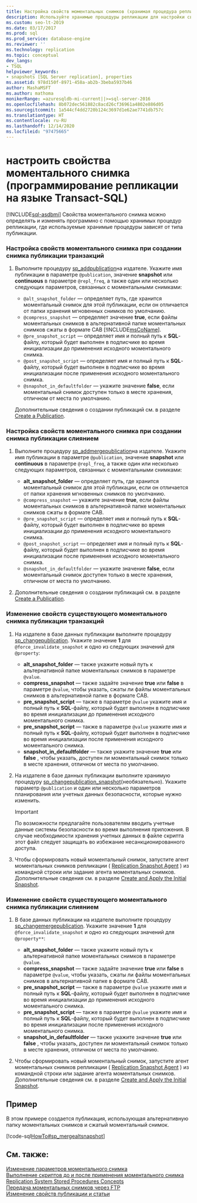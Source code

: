 ```yaml
---
title: Настройка свойств моментальных снимков (хранимая процедура репликации)
description: Используйте хранимые процедуры репликации для настройки свойств моментального снимка для моментальных снимков или публикаций транзакций.
ms.custom: seo-lt-2019
ms.date: 03/17/2017
ms.prod: sql
ms.prod_service: database-engine
ms.reviewer: ''
ms.technology: replication
ms.topic: conceptual
dev_langs:
- TSQL
helpviewer_keywords:
- snapshots [SQL Server replication], properties
ms.assetid: 978d150f-8971-458a-ab2b-3beba5937b46
author: MashaMSFT
ms.author: mathoma
monikerRange: =azuresqldb-mi-current||>=sql-server-2016
ms.openlocfilehash: 8b072dec561882c8acd26cf36961a4802e886d05
ms.sourcegitcommit: 1a544cf4dd2720b124c3697d1e62ae7741db757c
ms.translationtype: HT
ms.contentlocale: ru-RU
ms.lasthandoff: 12/14/2020
ms.locfileid: "97475665"
---
```

# <a name="configure-snapshot-properties-replication-transact-sql-programming"></a>настроить свойства моментального снимка (программирование репликации на языке Transact-SQL)
[!INCLUDE[sql-asdbmi](../../../includes/applies-to-version/sql-asdbmi.md)]
  Свойства моментального снимка можно определять и изменять программно с помощью хранимых процедур репликации, где используемые хранимые процедуры зависят от типа публикации.  
  
### <a name="to-configure-snapshot-properties-when-creating-a-snapshot-or-transactional-publication"></a>Настройка свойств моментального снимка при создании снимка публикации транзакций  
  
1.  Выполните процедуру [sp_addpublication](../../../relational-databases/system-stored-procedures/sp-addpublication-transact-sql.md)на издателе. Укажите имя публикации в параметре `@publication`, значение **snapshot** или **continuous** в параметре `@repl_freq`, а также один или несколько следующих параметров, связанных с моментальными снимками:  
  
    -   `@alt_snapshot_folder` — определяет путь, где хранится моментальный снимок для этой публикации, если он отличается от папки хранения мгновенных снимков по умолчанию.    
    -   `@compress_snapshot` — определяет значение **true**, если файлы моментальных снимков в альтернативной папке моментальных снимков сжаты в формате CAB [!INCLUDE[msCoName](../../../includes/msconame-md.md)].    
    -   `@pre_snapshot_script` — определяет имя и полный путь к **SQL**-файлу, который будет выполнен в подписчике во время инициализации до применения исходного моментального снимка.    
    -   `@post_snapshot_script` — определяет имя и полный путь к **SQL**-файлу, который будет выполнен в подписчике во время инициализации после применения исходного моментального снимка.    
    -   `@snapshot_in_defaultfolder` — укажите значение **false**, если моментальный снимок доступен только в месте хранения, отличном от места по умолчанию.  
  
     Дополнительные сведения о создании публикаций см. в разделе [Create a Publication](../../../relational-databases/replication/publish/create-a-publication.md).  
  
### <a name="to-configure-snapshot-properties-when-creating-a-merge-publication"></a>Настройка свойств моментального снимка при создании снимка публикации слиянием  
  
1.  Выполните процедуру [sp_addmergepublication](../../../relational-databases/system-stored-procedures/sp-addmergepublication-transact-sql.md)на издателе. Укажите имя публикации в параметре `@publication`, значение **snapshot** или **continuous** в параметре `@repl_freq`, а также один или несколько следующих параметров, связанных с моментальными снимками:  
  
    -   **alt_snapshot_folder** — определяет путь, где хранится моментальный снимок для этой публикации, если он отличается от папки хранения мгновенных снимков по умолчанию.    
    -   `@compress_snapshot` — укажите значение **true**, если файлы моментальных снимков в альтернативной папке моментальных снимков сжаты в формате CAB.   
    -   `@pre_snapshot_script` — определяет имя и полный путь к **SQL**-файлу, который будет выполнен в подписчике во время инициализации до применения исходного моментального снимка.    
    -   `@post_snapshot_script` — определяет имя и полный путь к **SQL**-файлу, который будет выполнен в подписчике во время инициализации после применения исходного моментального снимка.    
    -   `@snapshot_in_defaultfolder` — укажите значение **false**, если моментальный снимок доступен только в месте хранения, отличном от места по умолчанию.  
  
2.  Дополнительные сведения о создании публикаций см. в разделе [Create a Publication](../../../relational-databases/replication/publish/create-a-publication.md).  
  
### <a name="to-modify-snapshot-properties-of-an-existing-snapshot-or-transactional-publication"></a>Изменение свойств существующего моментального снимка публикации транзакций  
  
1.  На издателе в базе данных публикации выполните процедуру [sp_changepublication](../../../relational-databases/system-stored-procedures/sp-changepublication-transact-sql.md). Укажите значение **1** для `@force_invalidate_snapshot` и одно из следующих значений для `@property`:  
  
    -   **alt_snapshot_folder** — также укажите новый путь к альтернативной папке моментальных снимков в параметре `@value`.    
    -   **compress_snapshot** — также задайте значение **true** или **false** в параметре `@value`, чтобы указать, сжаты ли файлы моментальных снимков в альтернативной папке в формате CAB.    
    -   **pre_snapshot_script** — также в параметре `@value` укажите имя и полный путь к **SQL**-файлу, который будет выполнен в подписчике во время инициализации до применения исходного моментального снимка.    
    -   **pre_snapshot_script** — также в параметре `@value` укажите имя и полный путь к **SQL**-файлу, который будет выполнен в подписчике во время инициализации после применения исходного моментального снимка.    
    -   **snapshot_in_defaultfolder** — также укажите значение **true** или **false** , чтобы указать, доступен ли моментальный снимок только в месте хранения, отличном от места по умолчанию.  
  
2.  На издателе в базе данных публикации выполните хранимую процедуру [sp_changepublication_snapshot](../../../relational-databases/system-stored-procedures/sp-changepublication-snapshot-transact-sql.md)(необязательно). Укажите параметр `@publication` и один или несколько параметров планирования или учетных данных безопасности, которые нужно изменить.  
  
    > [!IMPORTANT]  
    >  По возможности предлагайте пользователям вводить учетные данные системы безопасности во время выполнения приложения. В случае необходимости хранения учетных данных в файле скрипта этот файл следует защищать во избежание несанкционированного доступа.  
  
3.  Чтобы сформировать новый моментальный снимок, запустите агент моментальных снимков репликации ( [Replication Snapshot Agent](../../../relational-databases/replication/agents/replication-snapshot-agent.md) ) из командной строки или задание агента моментальных снимков. Дополнительные сведения см. в разделе [Create and Apply the Initial Snapshot](../../../relational-databases/replication/create-and-apply-the-initial-snapshot.md).  
  
### <a name="to-modify-snapshot-properties-of-an-existing-merge-publication"></a>Изменение свойств существующего моментального снимка публикации слиянием  
  
1.  В базе данных публикации на издателе выполните процедуру [sp_changemergepublication](../../../relational-databases/system-stored-procedures/sp-changemergepublication-transact-sql.md). Укажите значение **1** для `@force_invalidate_snapshot` и одно из следующих значений для `@property**`:  
  
    -   **alt_snapshot_folder** — также укажите новый путь к альтернативной папке моментальных снимков в параметре `@value`.    
    -   **compress_snapshot** — также задайте значение **true** или **false** в параметре `@value`, чтобы указать, сжаты ли файлы моментальных снимков в альтернативной папке в формате CAB.    
    -   **pre_snapshot_script** — также в параметре `@value` укажите имя и полный путь к **SQL**-файлу, который будет выполнен в подписчике во время инициализации до применения исходного моментального снимка.    
    -   **pre_snapshot_script** — также в параметре `@value` укажите имя и полный путь к **SQL**-файлу, который будет выполнен в подписчике во время инициализации после применения исходного моментального снимка.    
    -   **snapshot_in_defaultfolder** — также укажите значение **true** или **false** , чтобы указать, доступен ли моментальный снимок только в месте хранения, отличном от места по умолчанию.  
  
2.  Чтобы сформировать новый моментальный снимок, запустите агент моментальных снимков репликации ( [Replication Snapshot Agent](../../../relational-databases/replication/agents/replication-snapshot-agent.md) ) из командной строки или задание агента моментальных снимков. Дополнительные сведения см. в разделе [Create and Apply the Initial Snapshot](../../../relational-databases/replication/create-and-apply-the-initial-snapshot.md).  
  
## <a name="example"></a>Пример  
 В этом примере создается публикация, использующая альтернативную папку моментальных снимков и сжатый моментальный снимок.  
  
 [!code-sql[HowTo#sp_mergealtsnapshot](../../../relational-databases/replication/codesnippet/tsql/configure-snapshot-prope_1.sql)]  
  
## <a name="see-also"></a>См. также:  
 [Изменение параметров моментального снимка](../../../relational-databases/replication/snapshot-options.md)   
 [Выполнение скриптов до и после применения моментального снимка](../../../relational-databases/replication/snapshot-options.md#execute-scripts-before-and-after-snapshot-is-applied)   
 [Replication System Stored Procedures Concepts](../../../relational-databases/replication/concepts/replication-system-stored-procedures-concepts.md)   
 [Передача моментальных снимков через FTP](../../../relational-databases/replication//publish/deliver-a-snapshot-through-ftp.md)   
 [Изменение свойств публикации и статьи](../../../relational-databases/replication/publish/change-publication-and-article-properties.md)  
  
  
